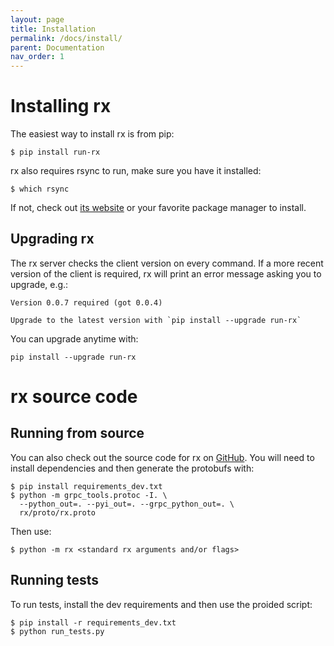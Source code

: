 ```yaml
---
layout: page
title: Installation
permalink: /docs/install/
parent: Documentation
nav_order: 1
---
```


# Installing rx

The easiest way to install rx is from pip:

    $ pip install run-rx

rx also requires rsync to run, make sure you have it installed:

    $ which rsync

If not, check out [its website](https://rsync.samba.org/download.html) or your
favorite package manager to install.

## Upgrading rx

The rx server checks the client version on every command. If a more recent
version of the client is required, rx will print an error message asking you
to upgrade, e.g.:

    Version 0.0.7 required (got 0.0.4)

    Upgrade to the latest version with `pip install --upgrade run-rx`

You can upgrade anytime with:

    pip install --upgrade run-rx

# rx source code

## Running from source

You can also check out the source code for rx on
[GitHub](https://github.com/run-rx/rx). You will need to install dependencies
and then generate the protobufs with:

    $ pip install requirements_dev.txt
    $ python -m grpc_tools.protoc -I. \
      --python_out=. --pyi_out=. --grpc_python_out=. \
      rx/proto/rx.proto

Then use:

    $ python -m rx <standard rx arguments and/or flags>

## Running tests

To run tests, install the dev requirements and then use the proided script:

    $ pip install -r requirements_dev.txt
    $ python run_tests.py
